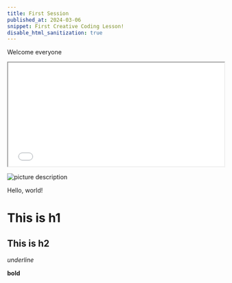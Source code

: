 ```yaml
---
title: First Session
published_at: 2024-03-06
snippet: First Creative Coding Lesson!
disable_html_sanitization: true
---
```


Welcome everyone

<iframe src="<iframe src="https://editor.p5js.org/3948647/full/Ht8ndN8bC" width="100%"height="242px"></iframe>

![picture description](/20240306_first_post/download.jpg)

Hello, world!

# This is h1

## This is h2

_underline_

**bold**
